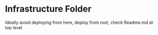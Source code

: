 # Infrastructure Folder

Ideally avoid deploying from here, deploy from root, check Readme.md at top level